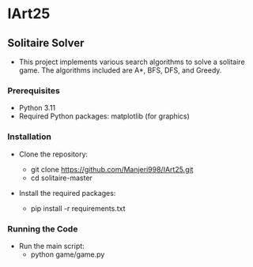 # IArt25

## Solitaire Solver

 - This project implements various search algorithms to solve a solitaire game. The algorithms included are A*, BFS, DFS, and Greedy.  
 
### Prerequisites
   - Python 3.11
   - Required Python packages: matplotlib (for graphics)

### Installation
   
   - Clone the repository:  
        - git clone https://github.com/Manjeri998/IArt25.git
        - cd solitaire-master
   
   - Install the required packages:  
        - pip install -r requirements.txt

### Running the Code

   - Run the main script:  
        - python game/game.py
   